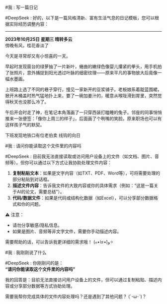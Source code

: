 #我 : 写一篇日记

#DeepSeek : 好的，以下是一篇风格清新、富有生活气息的日记模板，您可以根据实际经历调整内容：

---

**2023年10月25日 星期三 晴转多云**  
傍晚有风，桂花香淡了  

今天是寻常却又有小惊喜的一天。  

早起时发现窗台的绿萝抽了一片新叶，蜷曲的嫩绿色像婴儿攥紧的拳头，用手机拍了张照片，意外捕捉到阳光透过叶脉的细密纹理——原来平凡的事物放大后竟像一幅水墨画。  

上班路上选了不同的巷子穿行，撞见一家新开的豆浆铺子。老板娘系着靛蓝围裙，掀开木桶盖时热气猛地扑上来，要了一碗加姜汁的，暖意从喉咙滑到胃里，突然觉得秋天也没那么冷了。  

午后开会时走了神，在笔记本角落画了一只穿西装打瞌睡的兔子。邻座的同事悄悄推来一张便签：「像你上周三的样子」，后面画了个咧嘴的笑脸。原来职场也可以有这样孩子气的默契。  

下班发现地铁口有位老伯卖
线钩的向日

#我 : 请问你能读取这个文件里的内容吗

#DeepSeek : 目前我无法直接读取或访问用户设备上的文件（如文档、图片、音频等）。但你可以通过以下方式让我协助处理文件内容：

1. **复制粘贴文本**：如果是文字内容（如TXT、PDF、Word等），可将需要处理的部分粘贴到对话框。  
2. **描述文件内容**：告诉我文件的大致内容或你的具体需求（例如：“这是一篇关于AI的论文，需要总结”）。  
3. **代码/数据文件**：如果是代码或结构化数据（如Excel），可以分享部分数据格式和你的问题。

⚠️ 注意：  
- 请勿分享敏感/隐私信息。  
- 如果是图片、音频等非文字文件，需要你手动描述内容。  

需要帮助的话，可以告诉我更详细的需求哦！ (๑•̀ㅂ•́)و✧

#我 : 我刚刚说了什么

#DeepSeek : 你刚刚问的是：  
**“请问你能读取这个文件里的内容吗”**  

我的回答是：目前无法直接访问用户设备上的文件，但可以通过复制粘贴、描述内容或分享部分数据等方式协助处理。  

需要我帮你完成具体的文件内容处理吗？还是遇到了其他问题？ (´･ω･`)？
